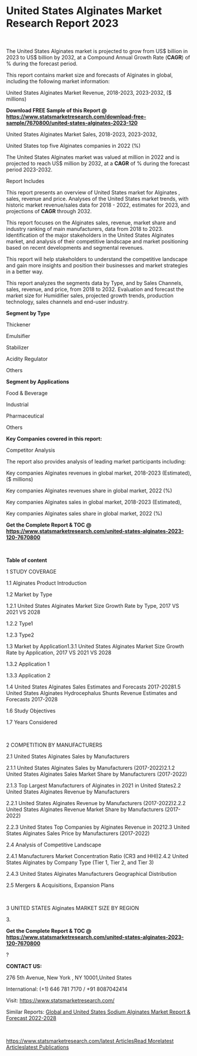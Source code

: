 <h1>United States Alginates Market Research Report 2023</h1><br/><p>The United States Alginates market is projected to grow from US$ billion in 2023 to US$ billion by 2032, at a Compound Annual Growth Rate (<strong>CAGR</strong>) of % during the forecast period.</p>
 
 
 
 <p>This report contains market size and forecasts of Alginates in global, including the following market information:</p>
 
 
 
 <p>United States Alginates Market Revenue, 2018-2023, 2023-2032, ($ millions)</p>
 
 
 
 <p><strong>Download FREE Sample of this Report @ <a href="https://www.statsmarketresearch.com/download-free-sample/7670800/united-states-alginates-2023-120">https://www.statsmarketresearch.com/download-free-sample/7670800/united-states-alginates-2023-120</a></strong></p>
 
 
 
 <p>United States Alginates Market Sales, 2018-2023, 2023-2032,</p>
 
 
 
 <p>United States top five Alginates companies in 2022 (%)</p>
 
 
 
 <p>The United States Alginates market was valued at million in 2022 and is projected to reach US$ million by 2032, at a <strong>CAGR</strong> of % during the forecast period 2023-2032.</p>
 
 
 
 <p>Report Includes</p>
 
 
 
 <p>This report presents an overview of United States market for Alginates , sales, revenue and price. Analyses of the United States market trends, with historic market revenue/sales data for 2018 - 2022, estimates for 2023, and projections of <strong>CAGR</strong> through 2032.</p>
 
 
 
 <p>This report focuses on the Alginates sales, revenue, market share and industry ranking of main manufacturers, data from 2018 to 2023. Identification of the major stakeholders in the United States Alginates market, and analysis of their competitive landscape and market positioning based on recent developments and segmental revenues.</p>
 
 
 
 <p>This report will help stakeholders to understand the competitive landscape and gain more insights and position their businesses and market strategies in a better way.</p>
 
 
 
 <p>This report analyzes the segments data by Type, and by Sales Channels, sales, revenue, and price, from 2018 to 2032. Evaluation and forecast the market size for Humidifier sales, projected growth trends, production technology, sales channels and end-user industry.</p>
 
 
 
 <p><strong>Segment by Type</strong></p>
 
 
 
 <p>Thickener</p>
 
 
 
 <p>Emulsifier</p>
 
 
 
 <p>Stabilizer</p>
 
 
 
 <p>Acidity Regulator</p>
 
 
 
 <p>Others</p>
 
 
 
 <p><strong>Segment <strong><strong>by Applications</strong></strong></strong></p>
 
 
 
 <p>Food & Beverage</p>
 
 
 
 <p>Industrial</p>
 
 
 
 <p>Pharmaceutical</p>
 
 
 
 <p>Others</p>
 
 
 
 <p><strong>Key Companies covered in this report:</strong></p>
 
 
 
 <p>Competitor Analysis</p>
 
 
 
 <p>The report also provides analysis of leading market participants including:</p>
 
 
 
 <p>Key companies Alginates revenues in global market, 2018-2023 (Estimated), ($ millions)</p>
 
 
 
 <p>Key companies Alginates revenues share in global market, 2022 (%)</p>
 
 
 
 <p>Key companies Alginates sales in global market, 2018-2023 (Estimated),</p>
 
 
 
 <p>Key companies Alginates sales share in global market, 2022 (%)</p>
 
 
 
 <div><b>Get the Complete Report & TOC @ <a href="https://www.statsmarketresearch.com/united-states-alginates-2023-120-7670800">https://www.statsmarketresearch.com/united-states-alginates-2023-120-7670800</a></b></div>
 
 
 
 <p><br />
 
 <b>Table of content</b></p>
 
 
 
 <p>1 STUDY COVERAGE<br />
 
 1.1 Alginates Product Introduction<br />
 
 1.2 Market by Type<br />
 
 1.2.1 United States Alginates Market Size Growth Rate by Type, 2017 VS 2021 VS 2028<br />
 
 1.2.2 Type1<br />
 
 1.2.3 Type2<br />
 
 1.3 Market by Application1.3.1 United States Alginates Market Size Growth Rate by Application, 2017 VS 2021 VS 2028<br />
 
 1.3.2 Application 1<br />
 
 1.3.3 Application 2<br />
 
 1.4 United States Alginates Sales Estimates and Forecasts 2017-20281.5 United States Alginates Hydrocephalus Shunts Revenue Estimates and Forecasts 2017-2028<br />
 
 1.6 Study Objectives<br />
 
 1.7 Years Considered<br />
 
 <br />
 
 2 COMPETITION BY MANUFACTURERS<br />
 
 2.1 United States Alginates Sales by Manufacturers<br />
 
 2.1.1 United States Alginates Sales by Manufacturers (2017-2022)2.1.2 United States Alginates Sales Market Share by Manufacturers (2017-2022)<br />
 
 2.1.3 Top Largest Manufacturers of Alginates in 2021 in United States2.2 United States Alginates Revenue by Manufacturers<br />
 
 2.2.1 United States Alginates Revenue by Manufacturers (2017-2022)2.2.2 United States Alginates Revenue Market Share by Manufacturers (2017-2022)<br />
 
 2.2.3 United States Top Companies by Alginates Revenue in 20212.3 United States Alginates Sales Price by Manufacturers (2017-2022)<br />
 
 2.4 Analysis of Competitive Landscape<br />
 
 2.4.1 Manufacturers Market Concentration Ratio (CR3 and HHI)2.4.2 United States Alginates by Company Type (Tier 1, Tier 2, and Tier 3)<br />
 
 2.4.3 United States Alginates Manufacturers Geographical Distribution<br />
 
 2.5 Mergers & Acquisitions, Expansion Plans<br />
 
 <br />
 
 3 UNITED STATES Alginates MARKET SIZE BY REGION<br />
 
 3.</p>
 
 
 
 <div><b>Get the Complete Report & TOC @ <a href="https://www.statsmarketresearch.com/united-states-alginates-2023-120-7670800">https://www.statsmarketresearch.com/united-states-alginates-2023-120-7670800</a></b></div>
 
 
 
 <p>? </p>
 
 
 
 <p><b>CONTACT US:</b><br />
 
 276 5th Avenue, New York , NY 10001,United States<br />
 
 International: (+1) 646 781 7170 / +91 8087042414<br />
 
 Visit: <a href="https://www.statsmarketresearch.com/">https://www.statsmarketresearch.com/</a><br />
 
 Similar Reports: <a href="https://www.statsmarketresearch.com/united-states-alginates-2023-120-7670800">Global and United States Sodium Alginates Market Report & Forecast 2022-2028</a><br />
 
 <br />
 
 <a href="https://gyeongbokgung.com">https://www.statsmarketresearch.com/</a><a href="https://hallyeomaritime.com">latest Articles</a><a href="https://jingwansa.com">Read More</a><a href="https://nguoiviet.jp/">latest Articles</a><a href="https://www.intelmarketresearch.com/">latest Publications</a></p>